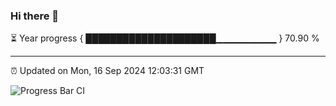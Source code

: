 ### Hi there 👋

⏳ Year progress { █████████████████████▁▁▁▁▁▁▁▁▁ } 70.90 %

---

⏰ Updated on Mon, 16 Sep 2024 12:03:31 GMT

![Progress Bar CI](https://github.com/EinsPommes/EinsPommes/blob/main/.github/workflows/main.yml)
